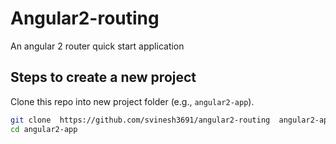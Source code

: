 # Angular2-routing

An angular 2 router quick start application

## Steps to create a new project

Clone this repo into new project folder (e.g., `angular2-app`).
```bash
git clone  https://github.com/svinesh3691/angular2-routing  angular2-app
cd angular2-app
```
